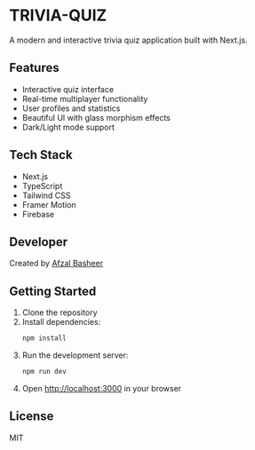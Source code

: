 # TRIVIA-QUIZ

A modern and interactive trivia quiz application built with Next.js.

## Features

- Interactive quiz interface
- Real-time multiplayer functionality
- User profiles and statistics
- Beautiful UI with glass morphism effects
- Dark/Light mode support

## Tech Stack

- Next.js
- TypeScript
- Tailwind CSS
- Framer Motion
- Firebase

## Developer

Created by [Afzal Basheer](https://github.com/Afzal74)

## Getting Started

1. Clone the repository
2. Install dependencies:
   ```bash
   npm install
   ```
3. Run the development server:
   ```bash
   npm run dev
   ```
4. Open [http://localhost:3000](http://localhost:3000) in your browser

## License

MIT 